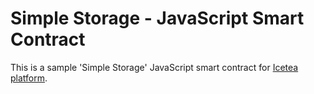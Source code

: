 # Simple Storage - JavaScript Smart Contract

This is a sample 'Simple Storage' JavaScript smart contract for [Icetea platform][platform].

[platform]: https://icetea.io

